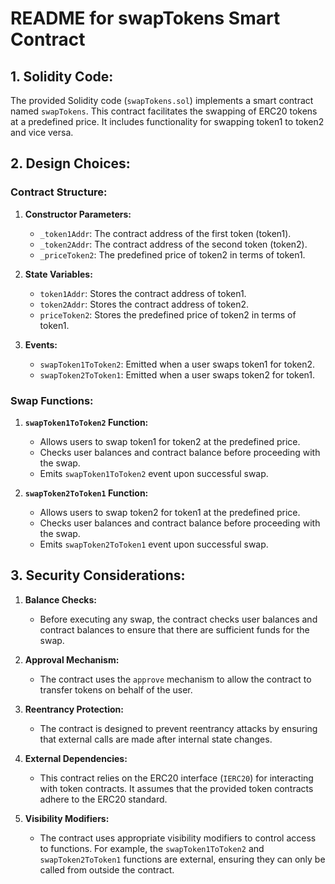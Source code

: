 # README for swapTokens Smart Contract

## 1. Solidity Code:

The provided Solidity code (`swapTokens.sol`) implements a smart contract named `swapTokens`. This contract facilitates the swapping of ERC20 tokens at a predefined price. It includes functionality for swapping token1 to token2 and vice versa.

## 2. Design Choices:

### Contract Structure:

1. **Constructor Parameters:**
    - `_token1Addr`: The contract address of the first token (token1).
    - `_token2Addr`: The contract address of the second token (token2).
    - `_priceToken2`: The predefined price of token2 in terms of token1.

2. **State Variables:**
    - `token1Addr`: Stores the contract address of token1.
    - `token2Addr`: Stores the contract address of token2.
    - `priceToken2`: Stores the predefined price of token2 in terms of token1.

3. **Events:**
    - `swapToken1ToToken2`: Emitted when a user swaps token1 for token2.
    - `swapToken2ToToken1`: Emitted when a user swaps token2 for token1.

### Swap Functions:

1. **`swapToken1ToToken2` Function:**
    - Allows users to swap token1 for token2 at the predefined price.
    - Checks user balances and contract balance before proceeding with the swap.
    - Emits `swapToken1ToToken2` event upon successful swap.

2. **`swapToken2ToToken1` Function:**
    - Allows users to swap token2 for token1 at the predefined price.
    - Checks user balances and contract balance before proceeding with the swap.
    - Emits `swapToken2ToToken1` event upon successful swap.

## 3. Security Considerations:

1. **Balance Checks:**
    - Before executing any swap, the contract checks user balances and contract balances to ensure that there are sufficient funds for the swap.

2. **Approval Mechanism:**
    - The contract uses the `approve` mechanism to allow the contract to transfer tokens on behalf of the user.

3. **Reentrancy Protection:**
    - The contract is designed to prevent reentrancy attacks by ensuring that external calls are made after internal state changes.

4. **External Dependencies:**
    - This contract relies on the ERC20 interface (`IERC20`) for interacting with token contracts. It assumes that the provided token contracts adhere to the ERC20 standard.

5. **Visibility Modifiers:**
    - The contract uses appropriate visibility modifiers to control access to functions. For example, the `swapToken1ToToken2` and `swapToken2ToToken1` functions are external, ensuring they can only be called from outside the contract.
